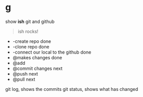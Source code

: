 # g
show **ish** git and github
> ish rocks!
* -create repo  done
* -clone repo done
* -connect our local to the github done
* @makes changes done
* @add 
* @commit changes next
* @push next
* @pull next

git log, shows the commits
git status, shows what has changed
